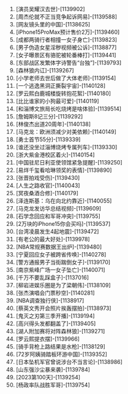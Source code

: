 
1. [演员吴耀汉去世]-[1139902]
1. [周杰伦就不正当竞争起诉网易]-[1139588]
1. [网友镜头里的中国]-[1138625]
1. [iPhone15ProMax预计售价2万]-[1139460]
1. [成都两骑行者相撞一女子身亡]-[1139823]
1. [男子伪造女星淫秽视频被公诉]-[1138877]
1. [女子曝景区有骆驼被轮番棒打]-[1139441]
1. [东部战区发繁体字诗警告“台独”]-[1139793]
1. [森林狼内讧]-[1139267]
1. [小学老师去世后做了大体老师]-[1139154]
1. [一个逃逸黑洞正撕裂宇宙]-[1140128]
1. [罗云熙白鹿城楼旋转抱花絮]-[1140180]
1. [比比谁家的小狗最可爱]-[1140119]
1. [和淄博文旅局长吃烧烤是啥体验]-[1139514]
1. [詹姆斯8记三分]-[1139292]
1. [林俊杰出道20周年]-[1140138]
1. [马克龙：欧洲须减少对美依赖]-[1140149]
1. [勇士首节55分]-[1139339]
1. [谁还没坐过淄博烧烤专属列车]-[1139330]
1. [浙大紫金港校区着火]-[1140154]
1. [中国驻尼日利亚使领馆紧急提醒]-[1139250]
1. [易烊千玺看哈琳领奖的表情]-[1139890]
1. [张晋拍戏受伤]-[1139430]
1. [人生之路收官]-[1140043]
1. [冥夜桑酒合修]-[1140179]
1. [泽连斯基：乌在向北约靠近]-[1140055]
1. [马克龙发访华总结视频]-[1139609]
1. [石学念回应和军哥冲突]-[1139755]
1. [2万块的iPhone15你会买吗]-[1139537]
1. [台湾凌晨发生4起地震]-[1139472]
1. [有老公的最大好处]-[1139978]
1. [NBA常规赛数据王出炉]-[1139480]
1. [宁夏回应女子被跨省传唤]-[1140278]
1. [警方通报男子当街踹倒女子]-[1139170]
1. [南京紫峰广场一女子坠亡]-[1140071]
1. [千万不要乱踩盒子]-[1137016]
1. [柳岩进娱乐圈是为了梁朝伟]-[1138109]
1. [张杰演唱会门票秒空]-[1140281]
1. [NBA调查独行侠]-[1138917]
1. [蔡英文秀开会照片挨轰摆拍]-[1138973]
1. [鬼灭之刃第三季开播]-[1139194]
1. [高兴得头发都翻盖了]-[1139405]
1. [湖人附加赛将对阵森林狼]-[1139271]
1. [罗云熙提衣摆]-[1139966]
1. [骑手背枪上路结果是水枪]-[1138129]
1. [72岁阿姨骑踏板环游中国]-[1139352]
1. [日本坠机军官曾说涉台不当言论]-[1138986]
1. [山东强沙尘暴来袭]-[1139784]
1. [2023第100天]-[1139254]
1. [杨政率队战胜军哥]-[1139754]